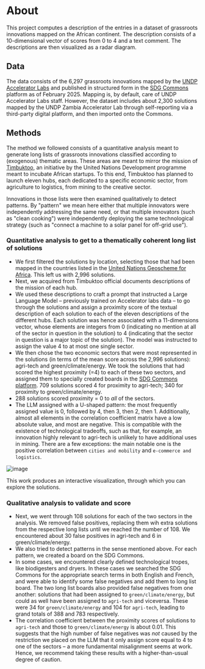 # About
This project computes a description of the entries in a dataset of grassroots innovations mapped on the African continent. The description consists of a 10-dimensional vector of scores from 0 to 4 and a text comment. The descriptions are then visualized as a radar diagram.

## Data
The data consists of the 6,297 grassroots innovations mapped by the [UNDP Accelerator Labs](https://acceleratorlabs.undp.org) and published in structured form in the [SDG Commons](https://sdg-innovation-commons.org) platform as of February 2025. Mapping is, by default, care of UNDP Accelerator Labs staff. However, the dataset includes about 2,300 solutions mapped by the UNDP Zambia Accelerator Lab through self-reporting via a third-party digital platform, and then imported onto the Commons. 

## Methods

The method we followed consists of a quantitative analysis meant to generate long lists of grassroots innovations classified according to (exogenous) thematic areas. These areas are meant to mirror the mission of [Timbuktoo](https://www.undp.org/africa/projects/timbuktoo), an initiative by the United Nations Development programme meant to incubate African startups. To this end, Timbuktoo has planned to launch eleven hubs, each dedicated to a specific economic sector, from agriculture to logistics, from mining to the creative sector. 

Innovations in those lists were then examined qualitatively to detect patterns. By "pattern" we mean here either that multiple innovators were independently addressing the same need, or that multiple innovators (such as "clean cooking") were independently deploying the same technological strategy (such as "connect a machine to a solar panel for off-grid use").

### Quantitative analysis to get to a thematically coherent long list of solutions

* We first filtered the solutions by location, selecting those that had been mapped in the countries listed in the [United Nations Geoscheme for Africa](https://en.wikipedia.org/wiki/United_Nations_geoscheme_for_Africa). This left us with 2,996 solutions.
* Next, we acquired from Timbuktoo official documents descriptions of the mission of each hub.
* We used these descriptions to craft a prompt that instructed a Large Language Model – previously trained on Accelerator labs data – to go through the solutions and assign a proximity score of the textual description of each solution to each of the eleven descriptions of the different hubs. Each solution was hence associated with a 11-dimensions vector, whose elements are integers from 0 (indicating no mention at all of the sector in question in the solution) to 4 (indicating that the sector in question is a major topic of the solution). The model was instructed to assign the value 4 to at most one single sector.
* We then chose the two economic sectors that were most represented in the solutions (in terms of the mean score across the 2,996 solutions): agri-tech and green/climate/energy. We took the solutions that had scored the highest proximity (=4) to each of these two sectors, and assigned them to specially created boards in the [SDG Commons platform](https://sdg-innovation-commons.org). 709 solutions scored 4 for proximity to agri-tech; 340 for proximity to green/climate/energy.
* 288 solutions scored proximity = 0 to *all* of the sectors.
* The LLM assigned with a U-shaped pattern: the most frequently assigned value is 0, followed by 4, then 3, then 2, then 1. Additionally, almost all elements in the correlation coefficient matrix have a low absolute value, and most are negative. This is compatible with the existence of technological tradeoffs, such as that, for example, an innovation highly relevant to agri-tech is unlikely to have additional uses in mining. There are a few exceptions: the main notable one is the positive correlation between `cities and mobility` and `e-commerce and logistics`.

![image](https://github.com/user-attachments/assets/7319e312-5e96-43b1-a0da-e6bfc67ae3a4)

This work produces an interactive visualization, through which you can explore the solutions. 

### Qualitative analysis to validate and score

* Next, we went through 108 solutions for each of the two sectors in the analysis. We removed false positives, replacing them wih extra solutions from the respective long lists until we reached the number of 108. We encountered about 30 false positives in agri-tech and 6 in green/climate/energy.
* We also tried to detect patterns in the sense mentioned above. For each pattern, we created a board on the SDG Commons.
* In some cases, we encountered clearly defined technological tropes, like biodigesters and dryers. In these cases we searched the SDG Commons for the appropriate search terms in both English and French, and were able to identify some false negatives and add them to long list board. The two long list boards also provided false negatives from one another: solutions that had been assigned to `green/climate/energy`, but could as well have been assigned to `agri-tech` and viceversa. These were 34 for `green/climate/energy` and 104 for `agri-tech`, leading to grand totals of 388 and 783 respectively.
* The correlation coefficient between the proximity scores of solutions to `agri-tech` and those to `green/climate/energy` is about 0.01. This suggests that the high number of false negatives was *not* caused by the restriction we placed on the LLM that it only assign score equal to 4 to one of the sectors – a more fundamental misalignment seems at work. Hence, we recommend taking these results with a higher-than-usual degree of caution.
